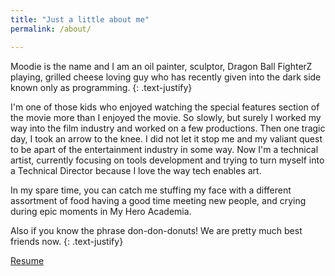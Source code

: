 ```yaml
---
title: "Just a little about me"
permalink: /about/

---
```


Moodie is the name and I am an oil painter, sculptor, Dragon Ball FighterZ playing,
grilled cheese loving guy who has recently given into the dark side known only as programming.
{: .text-justify}


I'm one of those kids who enjoyed watching the special features section of the movie
more than I enjoyed the movie. So slowly, but surely I worked my way into the film 
industry and worked on a few productions. Then one tragic day, I took an arrow to the 
knee. I did not let it stop me and my valiant quest to be apart of the entertainment 
industry in some way. Now I'm a technical artist, currently focusing on tools development
and trying to turn myself into a Technical Director because I love the way tech enables art.

In my spare time, you can catch me stuffing my face with a different assortment of food 
having a good time meeting new people, and crying during epic moments in 
My Hero Academia.

Also if you know the phrase don-don-donuts! We are pretty much best friends now.
{: .text-justify}

<a href="https://docs.wixstatic.com/ugd/ebf0ee_e91b8099ca2942d3818cf0a350519e82.pdf" class="btn btn--primary">Resume</a>

